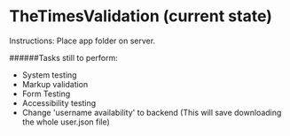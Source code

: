 # TheTimesValidation (current state)
Instructions: Place app folder on server.

######Tasks still to perform:  
* System testing
* Markup validation
* Form Testing
* Accessibility testing
* Change 'username availability' to backend (This will save downloading the whole user.json file)




